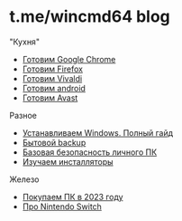 # t.me/wincmd64 blog
"Кухня"
- [Готовим Google Chrome](https://github.com/wincmd64/blog/wiki/Готовим-Google-Chrome)
- [Готовим Firefox](https://github.com/wincmd64/blog/wiki/Готовим-Firefox)
- [Готовим Vivaldi](https://github.com/wincmd64/blog/wiki/Готовим-Vivaldi)
- [Готовим android](https://github.com/wincmd64/blog/wiki/Готовим-android)
- [Готовим Avast](https://github.com/wincmd64/blog/wiki/Готовим-Avast)

Разное
- [Устанавливаем Windows. Полный гайд](https://github.com/wincmd64/blog/wiki/Устанавливаем-Windows.-Полный-гайд)
- [Бытовой backup](https://github.com/wincmd64/blog/wiki/Бытовой-backup)
- [Базовая безопасность личного ПК](https://github.com/wincmd64/blog/wiki/Базовая-безопасность-личного-ПК)
- [Изучаем инсталляторы](https://github.com/wincmd64/blog/wiki/Изучаем-инсталляторы)

Железо
- [Покупаем ПК в 2023 году](https://github.com/wincmd64/blog/wiki/Покупаем-ПК-в-2023-году)
- [Про Nintendo Switch](https://github.com/wincmd64/blog/wiki/Про-Nintendo-Switch)
